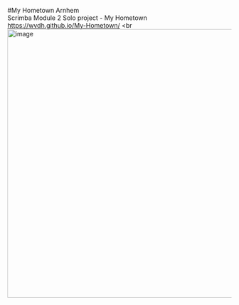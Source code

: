 #My Hometown Arnhem
<br>
Scrimba Module 2 Solo project - My Hometown
<br>
https://wvdh.github.io/My-Hometown/
<br
<br>
<img width="603" alt="image" src="https://github.com/wvdh/My-Hometown/assets/16451862/cb4d8024-baac-454a-bcf9-e811f77374d7">
